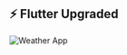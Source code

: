 ## ⚡ Flutter Upgraded



<img alt="Weather App" src="https://github.com/Harsh23Kashyap/Weather-2.0/blob/main/Development/Weather%202.0/sample.gif" />

